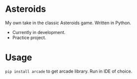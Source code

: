 # Asteroids
My own take in the classic Asteroids game. Written in Python.
- Currently in development.
- Practice project.
# Usage
```pip install arcade``` to get arcade library. Run in IDE of choice.

